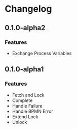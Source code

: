 # Changelog

## 0.1.0-alpha2

### Features
- Exchange Process Variables

## 0.1.0-alpha1

### Features
- Fetch and Lock
- Complete
- Handle Failure
- Handle BPMN Error
- Extend Lock
- Unlock